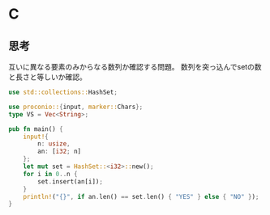 # C
## 思考
互いに異なる要素のみからなる数列か確認する問題。
数列を突っ込んでsetの数と長さと等しいか確認。
```rust
use std::collections::HashSet;

use proconio::{input, marker::Chars};
type VS = Vec<String>;

pub fn main() {
    input!{
        n: usize,
        an: [i32; n]
    };
    let mut set = HashSet::<i32>::new();
    for i in 0..n {
        set.insert(an[i]);
    }
    println!("{}", if an.len() == set.len() { "YES" } else { "NO" });
}
```